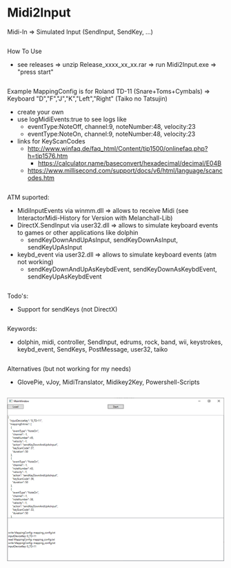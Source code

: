 # Midi2Input
Midi-In => Simulated Input (SendInput, SendKey, ...)
<pre>
</pre>
How To Use
* see releases => unzip Release_xxxx_xx_xx.rar => run Midi2Input.exe => "press start"
<pre>
</pre>
Example MappingConfig is for Roland TD-11 (Snare+Toms+Cymbals) => Keyboard "D","F","J","K","Left","Right" (Taiko no Tatsujin)
* create your own
* use logMidiEvents:true to see logs like
  * eventType:NoteOff, channel:9, noteNumber:48, velocity:23
  * eventType:NoteOn, channel:9, noteNumber:48, velocity:23
* links for KeyScanCodes
  * http://www.winfaq.de/faq_html/Content/tip1500/onlinefaq.php?h=tip1576.htm
    * https://calculator.name/baseconvert/hexadecimal/decimal/E04B
  * https://www.millisecond.com/support/docs/v6/html/language/scancodes.htm
<pre>
</pre>
ATM suported:
* MidiInputEvents via winmm.dll => allows to receive Midi (see InteractorMidi-History for Version with Melanchall-Lib)
* DirectX.SendInput via user32.dll => allows to simulate keyboard events to games or other applications like dolphin
  * sendKeyDownAndUpAsInput, sendKeyDownAsInput, sendKeyUpAsInput
* keybd_event via user32.dll => allows to simulate keyboard events (atm not working)
  * sendKeyDownAndUpAsKeybdEvent, sendKeyDownAsKeybdEvent, sendKeyUpAsKeybdEvent
<pre>
</pre>
Todo's:
* Support for sendKeys (not DirectX)
<pre>
</pre>
Keywords:
* dolphin, midi, controller, SendInput, edrums, rock, band, wii, keystrokes, keybd_event, SendKeys, PostMessage, user32, taiko
<pre>
</pre>
Alternatives (but not working for my needs)
* GlovePie, vJoy, MidiTranslator, Midikey2Key, Powershell-Scripts
<pre>
</pre>
![Screenshot](Midi2Input.png)
